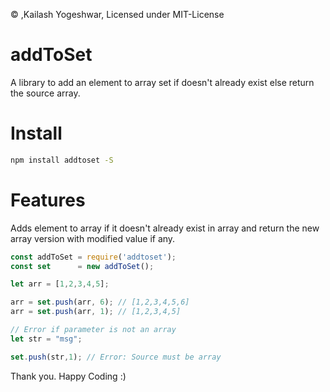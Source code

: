 &copy; ,Kailash Yogeshwar, Licensed under MIT-License

# addToSet
A library to add an element to array set if        doesn't already exist else return the source array. 

# Install
```bash
npm install addtoset -S
```

# Features

Adds element to array if it doesn't already exist in array and return the new array version with modified value if any.

``` javascript
const addToSet = require('addtoset');
const set      = new addToSet();

let arr = [1,2,3,4,5];

arr = set.push(arr, 6); // [1,2,3,4,5,6]
arr = set.push(arr, 1); // [1,2,3,4,5]

// Error if parameter is not an array
let str = "msg";

set.push(str,1); // Error: Source must be array 
```

Thank you. Happy Coding :)
